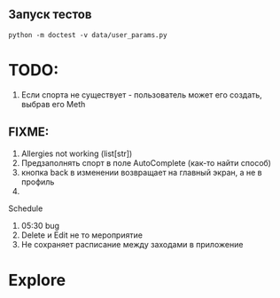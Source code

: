## Запуск тестов

`python -m doctest -v data/user_params.py`

# TODO:

1. Если спорта не существует - пользователь может его создать, выбрав его Meth

## FIXME:

1. Allergies not working (list[str])
1. Предзаполнять спорт в поле AutoComplete (как-то найти способ)
2. кнопка back в изменении  возвращает на главный экран, а не в профиль
3. 

Schedule
1. 05:30 bug
2. Delete и Edit не то мероприятие 
3. Не сохраняет расписание между заходами в приложение


# Explore